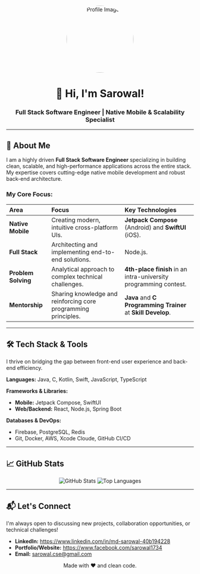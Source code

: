 <div align="center">
  <img src="[YOUR_IMAGE_URL]" alt="Profile Image" width="180" style="border-radius: 50%;"> 
  <h1>👋 Hi, I'm Sarowal!</h1>
  <h3>Full Stack Software Engineer | Native Mobile & Scalability Specialist</h3>
</div>

---

## 🚀 About Me

I am a highly driven **Full Stack Software Engineer** specializing in building clean, scalable, and high-performance applications across the entire stack. My expertise covers cutting-edge native mobile development and robust back-end architecture.

### My Core Focus:

| Area | Focus | Key Technologies |
| :--- | :--- | :--- |
| **Native Mobile** | Creating modern, intuitive cross-platform UIs. | **Jetpack Compose** (Android) and **SwiftUI** (iOS). |
| **Full Stack** | Architecting and implementing end-to-end solutions. | Node.js. |
| **Problem Solving** | Analytical approach to complex technical challenges. | **4th-place finish** in an intra-university programming contest. |
| **Mentorship** | Sharing knowledge and reinforcing core programming principles. | **Java** and **C Programming Trainer** at **Skill Develop**. |

---

## 🛠️ Tech Stack & Tools

I thrive on bridging the gap between front-end user experience and back-end efficiency.

**Languages:** Java, C, Kotlin, Swift, JavaScript, TypeScript

**Frameworks & Libraries:**
* **Mobile:** Jetpack Compose, SwiftUI
* **Web/Backend:** React, Node.js, Spring Boot

**Databases & DevOps:**
* Firebase, PostgreSQL, Redis
* Git, Docker, AWS, Xcode Cloude, GitHub CI/CD

---

## 📈 GitHub Stats

<p align="center">
  <img src="https://github-readme-stats.vercel.app/api?username=Sarowal-1734&show_icons=true&theme=radical&hide_border=true&count_private=true" alt="GitHub Stats" />
  <img src="https://github-readme-stats.vercel.app/api/top-langs/?username=Sarowal-1734&layout=compact&theme=radical&hide_border=true" alt="Top Languages" />
</p>

---

## 📬 Let's Connect

I'm always open to discussing new projects, collaboration opportunities, or technical challenges!

* **LinkedIn:** https://www.linkedin.com/in/md-sarowal-40b194228
* **Portfolio/Website:** https://www.facebook.com/sarowal1734
* **Email:** sarowal.cse@gmail.com

<p align="center">Made with ❤️ and clean code.</p>
